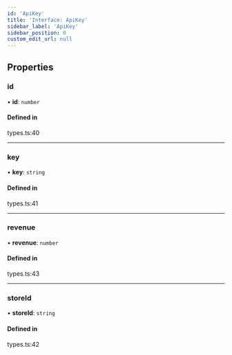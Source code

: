 ```yaml
---
id: 'ApiKey'
title: 'Interface: ApiKey'
sidebar_label: 'ApiKey'
sidebar_position: 0
custom_edit_url: null
---
```


## Properties

### id

• **id**: `number`

#### Defined in

types.ts:40

---

### key

• **key**: `string`

#### Defined in

types.ts:41

---

### revenue

• **revenue**: `number`

#### Defined in

types.ts:43

---

### storeId

• **storeId**: `string`

#### Defined in

types.ts:42
